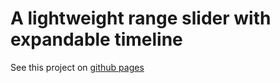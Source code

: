# A lightweight range slider with expandable timeline
See this project on [github pages](https://artoonie.github.io/timeline-range-slider)
